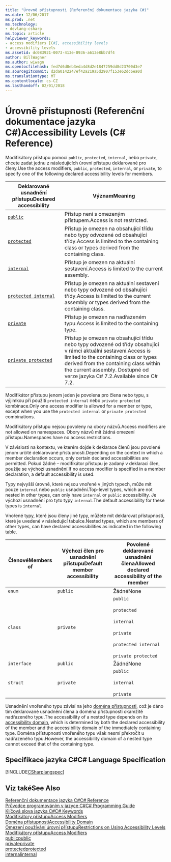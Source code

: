 ```yaml
---
title: "Úrovně přístupnosti (Referenční dokumentace jazyka C#)"
ms.date: 12/06/2017
ms.prod: .net
ms.technology:
- devlang-csharp
ms.topic: article
helpviewer_keywords:
- access modifiers [C#], accessibility levels
- accessibility levels
ms.assetid: dc083921-0073-413e-8936-a613e8bb7df4
author: BillWagner
ms.author: wiwagn
ms.openlocfilehash: fed7d6d0eb3eda4d8d2e1847259dd8d23700d3e7
ms.sourcegitcommit: d2da0142247ef42a219a5d2907f153e62dc6ea0d
ms.translationtype: MT
ms.contentlocale: cs-CZ
ms.lasthandoff: 02/01/2018
---
```

# <a name="accessibility-levels-c-reference"></a><span data-ttu-id="12260-102">Úrovně přístupnosti (Referenční dokumentace jazyka C#)</span><span class="sxs-lookup"><span data-stu-id="12260-102">Accessibility Levels (C# Reference)</span></span>

<span data-ttu-id="12260-103">Modifikátory přístupu pomocí `public`, `protected`, `internal`, nebo `private`, chcete zadat jednu z následujících úrovní přístupu deklarované pro členy.</span><span class="sxs-lookup"><span data-stu-id="12260-103">Use the access modifiers, `public`, `protected`, `internal`, or `private`, to specify one of the following declared accessibility levels for members.</span></span>  
  
|<span data-ttu-id="12260-104">Deklarované usnadnění přístupu</span><span class="sxs-lookup"><span data-stu-id="12260-104">Declared accessibility</span></span>|<span data-ttu-id="12260-105">Význam</span><span class="sxs-lookup"><span data-stu-id="12260-105">Meaning</span></span>|  
|----------------------------|-------------|  
|[`public`](public.md)|<span data-ttu-id="12260-106">Přístup není s omezeným přístupem.</span><span class="sxs-lookup"><span data-stu-id="12260-106">Access is not restricted.</span></span>|  
|[`protected`](protected.md)|<span data-ttu-id="12260-107">Přístup je omezen na obsahující třídu nebo typy odvozené od obsahující třídy.</span><span class="sxs-lookup"><span data-stu-id="12260-107">Access is limited to the containing class or types derived from the containing class.</span></span>|  
|[`internal`](internal.md)|<span data-ttu-id="12260-108">Přístup je omezen na aktuální sestavení.</span><span class="sxs-lookup"><span data-stu-id="12260-108">Access is limited to the current assembly.</span></span>|  
|[`protected internal`](protected-internal.md)|<span data-ttu-id="12260-109">Přístup je omezen na aktuální sestavení nebo typy odvozené od obsahující třídy.</span><span class="sxs-lookup"><span data-stu-id="12260-109">Access is limited to the current assembly or types derived from the containing class.</span></span>|  
|[`private`](private.md)|<span data-ttu-id="12260-110">Přístup je omezen na nadřazeném typu.</span><span class="sxs-lookup"><span data-stu-id="12260-110">Access is limited to the containing type.</span></span>|  
|[`private protected`](private-protected.md)|<span data-ttu-id="12260-111">Přístup je omezen na obsahující třídu nebo typy odvozené od třídy obsahující v rámci aktuální sestavení.</span><span class="sxs-lookup"><span data-stu-id="12260-111">Access is limited to the containing class or types derived from the containing class within the current assembly.</span></span> <span data-ttu-id="12260-112">Dostupné od verze jazyka C# 7.2.</span><span class="sxs-lookup"><span data-stu-id="12260-112">Available since C# 7.2.</span></span> |  
  
 <span data-ttu-id="12260-113">Modifikátor přístupu jenom jeden je povolena pro člena nebo typu, s výjimkou při použití `protected internal` nebo `private protected` kombinace.</span><span class="sxs-lookup"><span data-stu-id="12260-113">Only one access modifier is allowed for a member or type, except when you use the `protected internal` or `private protected` combinations.</span></span>  
  
 <span data-ttu-id="12260-114">Modifikátory přístupu nejsou povoleny na obory názvů.</span><span class="sxs-lookup"><span data-stu-id="12260-114">Access modifiers are not allowed on namespaces.</span></span> <span data-ttu-id="12260-115">Obory názvů mít žádná omezení přístupu.</span><span class="sxs-lookup"><span data-stu-id="12260-115">Namespaces have no access restrictions.</span></span>  
  
 <span data-ttu-id="12260-116">V závislosti na kontextu, ve kterém dojde k deklarace členů jsou povolené jenom určité deklarované přístupnosti.</span><span class="sxs-lookup"><span data-stu-id="12260-116">Depending on the context in which a member declaration occurs, only certain declared accessibilities are permitted.</span></span> <span data-ttu-id="12260-117">Pokud žádné – modifikátor přístupu je zadaný v deklaraci člen, použije se výchozí usnadnění.</span><span class="sxs-lookup"><span data-stu-id="12260-117">If no access modifier is specified in a member declaration, a default accessibility is used.</span></span>  
  
 <span data-ttu-id="12260-118">Typy nejvyšší úrovně, které nejsou vnořené v jiných typech, může mít pouze `internal` nebo `public` usnadnění.</span><span class="sxs-lookup"><span data-stu-id="12260-118">Top-level types, which are not nested in other types, can only have `internal` or `public` accessibility.</span></span> <span data-ttu-id="12260-119">Je výchozí usnadnění pro tyto typy `internal`.</span><span class="sxs-lookup"><span data-stu-id="12260-119">The default accessibility for these types is `internal`.</span></span>  
  
 <span data-ttu-id="12260-120">Vnořené typy, které jsou členy jiné typy, můžete mít deklarovat přístupnosti, které je uvedené v následující tabulce.</span><span class="sxs-lookup"><span data-stu-id="12260-120">Nested types, which are members of other types, can have declared accessibilities as indicated in the following table.</span></span>  
  
|<span data-ttu-id="12260-121">Členové</span><span class="sxs-lookup"><span data-stu-id="12260-121">Members of</span></span>|<span data-ttu-id="12260-122">Výchozí člen pro usnadnění přístupu</span><span class="sxs-lookup"><span data-stu-id="12260-122">Default member accessibility</span></span>|<span data-ttu-id="12260-123">Povolené deklarované usnadnění člena</span><span class="sxs-lookup"><span data-stu-id="12260-123">Allowed declared accessibility of the member</span></span>|  
|----------------|----------------------------------|--------------------------------------------------|  
|`enum`|`public`|<span data-ttu-id="12260-124">Žádné</span><span class="sxs-lookup"><span data-stu-id="12260-124">None</span></span>|  
|`class`|`private`|`public`<br /><br /> `protected`<br /><br /> `internal`<br /><br /> `private`<br /><br /> `protected internal` <br /><br />`private protected`|  
|`interface`|`public`|<span data-ttu-id="12260-125">Žádné</span><span class="sxs-lookup"><span data-stu-id="12260-125">None</span></span>|  
|`struct`|`private`|`public`<br /><br /> `internal`<br /><br /> `private`|  
  
 <span data-ttu-id="12260-126">Usnadnění vnořeného typu závisí na jeho [doména přístupnosti](../../../csharp/language-reference/keywords/accessibility-domain.md), což je dáno tím deklarované usnadnění člena a doména přístupnosti okamžitě nadřazeného typu.</span><span class="sxs-lookup"><span data-stu-id="12260-126">The accessibility of a nested type depends on its [accessibility domain](../../../csharp/language-reference/keywords/accessibility-domain.md), which is determined by both the declared accessibility of the member and the accessibility domain of the immediately containing type.</span></span> <span data-ttu-id="12260-127">Doména přístupnosti vnořeného typu však nesmí překročit u nadřazeného typu.</span><span class="sxs-lookup"><span data-stu-id="12260-127">However, the accessibility domain of a nested type cannot exceed that of the containing type.</span></span>  
  
## <a name="c-language-specification"></a><span data-ttu-id="12260-128">Specifikace jazyka C#</span><span class="sxs-lookup"><span data-stu-id="12260-128">C# Language Specification</span></span>  
 [!INCLUDE[CSharplangspec](~/includes/csharplangspec-md.md)]  
  
## <a name="see-also"></a><span data-ttu-id="12260-129">Viz také</span><span class="sxs-lookup"><span data-stu-id="12260-129">See Also</span></span>  
 [<span data-ttu-id="12260-130">Referenční dokumentace jazyka C#</span><span class="sxs-lookup"><span data-stu-id="12260-130">C# Reference</span></span>](../../../csharp/language-reference/index.md)  
 [<span data-ttu-id="12260-131">Průvodce programováním v jazyce C#</span><span class="sxs-lookup"><span data-stu-id="12260-131">C# Programming Guide</span></span>](../../../csharp/programming-guide/index.md)  
 [<span data-ttu-id="12260-132">Klíčová slova jazyka C#</span><span class="sxs-lookup"><span data-stu-id="12260-132">C# Keywords</span></span>](../../../csharp/language-reference/keywords/index.md)  
 [<span data-ttu-id="12260-133">Modifikátory přístupu</span><span class="sxs-lookup"><span data-stu-id="12260-133">Access Modifiers</span></span>](../../../csharp/language-reference/keywords/access-modifiers.md)  
 [<span data-ttu-id="12260-134">Doména přístupnosti</span><span class="sxs-lookup"><span data-stu-id="12260-134">Accessibility Domain</span></span>](../../../csharp/language-reference/keywords/accessibility-domain.md)  
 [<span data-ttu-id="12260-135">Omezení používání úrovní přístupu</span><span class="sxs-lookup"><span data-stu-id="12260-135">Restrictions on Using Accessibility Levels</span></span>](../../../csharp/language-reference/keywords/restrictions-on-using-accessibility-levels.md)  
 [<span data-ttu-id="12260-136">Modifikátory přístupu</span><span class="sxs-lookup"><span data-stu-id="12260-136">Access Modifiers</span></span>](../../../csharp/programming-guide/classes-and-structs/access-modifiers.md)  
 [<span data-ttu-id="12260-137">public</span><span class="sxs-lookup"><span data-stu-id="12260-137">public</span></span>](../../../csharp/language-reference/keywords/public.md)  
 [<span data-ttu-id="12260-138">private</span><span class="sxs-lookup"><span data-stu-id="12260-138">private</span></span>](../../../csharp/language-reference/keywords/private.md)  
 [<span data-ttu-id="12260-139">protected</span><span class="sxs-lookup"><span data-stu-id="12260-139">protected</span></span>](../../../csharp/language-reference/keywords/protected.md)  
 [<span data-ttu-id="12260-140">internal</span><span class="sxs-lookup"><span data-stu-id="12260-140">internal</span></span>](../../../csharp/language-reference/keywords/internal.md)
